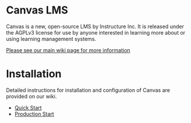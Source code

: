 Canvas LMS
======

Canvas is a new, open-source LMS by Instructure Inc. It is released under the
AGPLv3 license for use by anyone interested in learning more about or using
learning management systems.

[Please see our main wiki page for more information](http://github.com/instructure/canvas-lms/wiki)

Installation
=======

Detailed instructions for installation and configuration of Canvas are provided
on our wiki.

 * [Quick Start](http://github.com/instructure/canvas-lms/wiki/Quick-Start)
 * [Production Start](http://github.com/instructure/canvas-lms/wiki/Production-Start)
